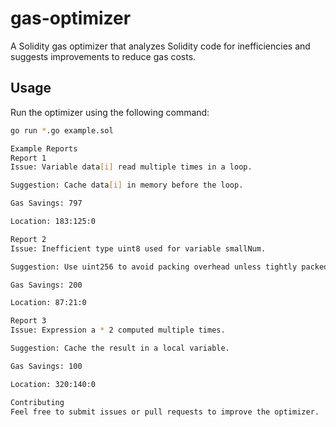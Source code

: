 # gas-optimizer

A Solidity gas optimizer that analyzes Solidity code for inefficiencies and suggests improvements to reduce gas costs.

## Usage

Run the optimizer using the following command:

```sh
go run *.go example.sol

Example Reports
Report 1
Issue: Variable data[i] read multiple times in a loop.

Suggestion: Cache data[i] in memory before the loop.

Gas Savings: 797

Location: 183:125:0

Report 2
Issue: Inefficient type uint8 used for variable smallNum.

Suggestion: Use uint256 to avoid packing overhead unless tightly packed in a struct.

Gas Savings: 200

Location: 87:21:0

Report 3
Issue: Expression a * 2 computed multiple times.

Suggestion: Cache the result in a local variable.

Gas Savings: 100

Location: 320:140:0

Contributing
Feel free to submit issues or pull requests to improve the optimizer.